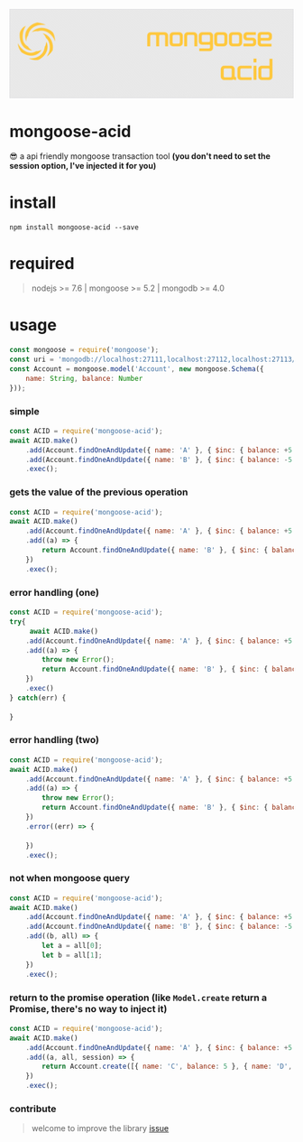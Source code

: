 ![android-sex-http](art/logo.png)

# mongoose-acid
:sunglasses: a api friendly mongoose transaction tool **(you don't need to set the session option, I've injected it for you)**

# install 
```
npm install mongoose-acid --save
```

# required

> nodejs >= 7.6 | mongoose >= 5.2 | mongodb >= 4.0

# usage
```javascript
const mongoose = require('mongoose');
const uri = 'mongodb://localhost:27111,localhost:27112,localhost:27113/test';
const Account = mongoose.model('Account', new mongoose.Schema({
    name: String, balance: Number
}));
```
### simple
```javascript
const ACID = require('mongoose-acid');
await ACID.make()
    .add(Account.findOneAndUpdate({ name: 'A' }, { $inc: { balance: +5 } }))
    .add(Account.findOneAndUpdate({ name: 'B' }, { $inc: { balance: -5 } }))
    .exec();
```

### gets the value of the previous operation
```javascript
const ACID = require('mongoose-acid');
await ACID.make()
    .add(Account.findOneAndUpdate({ name: 'A' }, { $inc: { balance: +5 } }))
    .add((a) => {
        return Account.findOneAndUpdate({ name: 'B' }, { $inc: { balance: a.balance } })
    })
    .exec();
```

### error handling (one)
```javascript
const ACID = require('mongoose-acid');
try{
     await ACID.make()
    .add(Account.findOneAndUpdate({ name: 'A' }, { $inc: { balance: +5 } }))
    .add((a) => {
        throw new Error();
        return Account.findOneAndUpdate({ name: 'B' }, { $inc: { balance: a.balance } })
    })
    .exec()
} catch(err) {

}
```

### error handling (two)
```javascript
const ACID = require('mongoose-acid');
await ACID.make()
    .add(Account.findOneAndUpdate({ name: 'A' }, { $inc: { balance: +5 } }))
    .add((a) => {
        throw new Error();
        return Account.findOneAndUpdate({ name: 'B' }, { $inc: { balance: a.balance } })
    })
    .error((err) => {

    })
    .exec();
```

### not when mongoose query
```javascript
const ACID = require('mongoose-acid');
await ACID.make()
    .add(Account.findOneAndUpdate({ name: 'A' }, { $inc: { balance: +5 } }))
    .add(Account.findOneAndUpdate({ name: 'B' }, { $inc: { balance: -5 } }))
    .add((b, all) => {
        let a = all[0];
        let b = all[1];
    })
    .exec();
```

### return to the promise operation (like `Model.create` return a Promise, there's no way to inject it)
```javascript
const ACID = require('mongoose-acid');
await ACID.make()
    .add(Account.findOneAndUpdate({ name: 'A' }, { $inc: { balance: +5 } }))
    .add((a, all, session) => {
        return Account.create([{ name: 'C', balance: 5 }, { name: 'D', balance: 10 }], { session });
    })
    .exec();
```

### contribute
> welcome to improve the library [issue](https://github.com/dtboy1995/mongoose-acid/issues)
